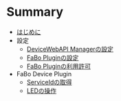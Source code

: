 # Summary

* [はじめに](README.md)
* 設定
    * [DeviceWebAPI Managerの設定](setting.md)
    * [FaBo Pluginの設定](fabo.md)
    * [FaBo Pluginの利用許可](permission.md)
* FaBo Device Plugin
	* [ServiceIdの取得](fabo_serviceid.md)
	* [LEDの操作](fabo_led.md)
